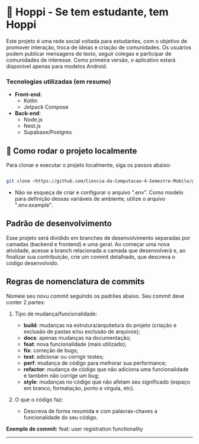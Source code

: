 # 🐇 Hoppi - Se tem estudante, tem Hoppi

Este projeto é uma rede social voltada para estudantes, com o objetivo de promover interação, troca de ideias e criação de comunidades. Os usuários podem publicar mensagens de texto, seguir colegas e participar de comunidades de interesse. Como primeira versão, o aplicativo estará disponível apenas para modelos Android.

### Tecnologias utilizadas (em resumo)

  - **Front-end**:
    - Kotlin
    - Jetpack Compose
  - **Back-end**:
    - Node.js
    - Nest.js
    - Supabase/Postgres

## 🚀 Como rodar o projeto localmente

Para clonar e executar o projeto localmente, siga os passos abaixo:

```bash

git clone <https://github.com/Ciencia-da-Computacao-4-Semestre-Mobile/grupo1_hoppi.git>

```
+ Não se esqueça de criar e configurar o arquivo ".env". Como modelo para definição dessas variáveis de ambiente, utilize o arquivo ".env.example".

## Padrão de desenvolvimento

Esse projeto será dividido em branches de desenvolvimento separadas por camadas (backend e frontend) e uma geral. Ao começar uma nova atividade, acesse a branch relacionada a camada que desenvolverá e, ao finalizar sua contribuição, crie um commit detalhado, que descreva o código desenvolvido.

## Regras de nomenclatura de commits

Nomeie seu novu commit seguindo os padrões abaixo.
Seu commit deve conter 2 partes:

1. Tipo de mudança/funcionalidade:
   - **build**: mudanças na estrutura/arquitetura do projeto (criação e exclusão de pastas e/ou exclusão de arquivos);
   - **docs**: apenas mudanças na documentação;
   - **feat**: nova funcionalidade (mais utilizado);
   - **fix**: correção de bugs;
   - **test**: adicionar ou corrigir testes;
   - **perf**: mudança de código para melhorar sua performance;
   - **refactor**: mudança de código que não adiciona uma funcionalidade e também não corrige um bug;
   - **style**: mudanças no código que não afetam seu significado (espaço em branco, formatação, ponto e vírgula, etc).

3. O que o código faz:
   - Descreva de forma resumida e com palavras-chaves a funcionalidade do seu código.

**Exemplo de commit:**
feat: user registration functionality

---
